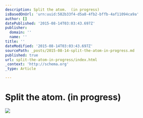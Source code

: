 ```yaml
---
description: Split the atom.  (in progress)
isBasedOnUrl: 'urn:uuid:582b33f4-d5a8-4fb2-bffb-4af11094ca9a'
author: []
datePublished: '2015-08-14T03:03:43.697Z'
publisher:
  domain: ''
  name: ''
title: ''
dateModified: '2015-08-14T03:03:43.697Z'
sourcePath: _posts/2015-08-14-split-the-atom-in-progress.md
published: true
url: split-the-atom-in-progress/index.html
_context: 'http://schema.org'
_type: Article

---
```

# Split the atom. (in progress)
![](https://the-grid-user-content.s3-us-west-2.amazonaws.com/e52f4090-28d6-4008-82ec-efccb99872cb.png)